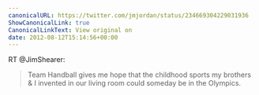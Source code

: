 ```yaml
---
canonicalURL: https://twitter.com/jmjordan/status/234669304229031936
ShowCanonicalLink: true
CanonicalLinkText: View original on
date: 2012-08-12T15:14:56+00:00
---
```

RT @JimShearer:
> Team Handball gives me hope that the childhood sports my brothers &amp; I invented in our living room could someday be in the Olympics.